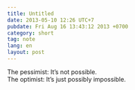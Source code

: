 ```yaml
---
title: Untitled
date: 2013-05-10 12:26 UTC+7
pubdate: Fri Aug 16 13:43:12 2013 +0700
category: short
tag: note
lang: en
layout: post
---
```


The pessimist: It’s not possible.  
The optimist: It’s just possibly impossible.
